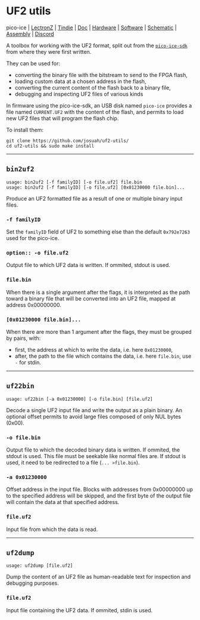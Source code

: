 # UF2 utils

pico-ice
| [LectronZ](https://lectronz.com/stores/tinyvision-ai-store)
| [Tindie](https://www.tindie.com/stores/tinyvision_ai/?ref=offsite_badges&utm_source=sellers_vr2045&utm_medium=badges&utm_campaign=badge_small%22%3E)
| [Doc](http://pico-ice.tinyvision.ai/)
| [Hardware](https://github.com/tinyvision-ai-inc/pico-ice)
| [Software](https://github.com/tinyvision-ai-inc/pico-ice-sdk)
| [Schematic](https://raw.githubusercontent.com/tinyvision-ai-inc/pico-ice/main/Board/Rev3/pico-ice.pdf)
| [Assembly](https://htmlpreview.github.io/?https://github.com/tinyvision-ai-inc/pico-ice/blob/main/Board/Rev3/bom/ibom.html)
| [Discord](https://discord.gg/t2CzbAYeD2)

A toolbox for working with the UF2 format,
split out from the [`pico-ice-sdk`](https://pico-ice.tinyvision.ai/)
from where they were first written.

They can be used for:

- converting the binary file with the bitstream to send to the FPGA flash,
- loading custom data at a chosen address in the flash,
- converting the current content of the flash back to a binary file,
- debugging and inspecting UF2 files of various kinds

In firmware using the pico-ice-sdk,
an USB disk named ``pico-ice`` provides a file named ``CURRENT.UF2`` with the content of the flash,
and permits to load new UF2 files that will program the flash chip.

To install them:

```shell
git clone https://github.com/josuah/uf2-utils/
cd uf2-utils && sudo make install
```

---

## `bin2uf2`

```
usage: bin2uf2 [-f familyID] [-o file.uf2] file.bin
usage: bin2uf2 [-f familyID] [-o file.uf2] [0x01230000 file.bin]...
```

Produce an UF2 formatted file as a result of one or multiple binary input files.

### `-f familyID`

Set the ``familyID`` field of UF2 to something else than the default ``0x792e7263`` used for the pico-ice.

### `option:: -o file.uf2`

Output file to which UF2 data is written.
If ommited, stdout is used.

### `file.bin`

When there is a single argument after the flags, it is interpreted as
the path toward a binary file that will be converted into an UF2 file,
mapped at address 0x00000000.

### `[0x01230000 file.bin]...`

When there are more than 1 argument after the flags, they must be grouped by pairs, with:

* first, the address at which to write the data, i.e. here ``0x01230000``,
* after, the path to the file which contains the data, i.e. here ``file.bin``, use ``-`` for stdin.

---

## `uf22bin`

```
usage: uf22bin [-a 0x01230000] [-o file.bin] [file.uf2]
```

Decode a single UF2 input file and write the output as a plain binary.
An optional offset permits to avoid large files composed of only NUL bytes (0x00).

### `-o file.bin`

Output file to which the decoded binary data is written.
If ommited, the stdout is used.
This file must be seekable like normal files are.
If stdout is used, it need to be redirected to a file (``... >file.bin``).

### `-a 0x01230000`

Offset address in the input file.
Blocks with addresses from 0x00000000 up to the specified address will be skipped,
and the first byte of the output file will contain the data at that specified address.

### `file.uf2`

Input file from which the data is read.

---

## `uf2dump`

```
usage: uf2dump [file.uf2]
```

Dump the content of an UF2 file as human-readable text for inspection and debugging purposes.

### `file.uf2`

Input file containing the UF2 data.
If ommited, stdin is used.
